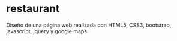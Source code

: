 # restaurant
Diseño de una página web realizada con HTML5, CSS3, bootstrap, javascript, jquery y google maps
